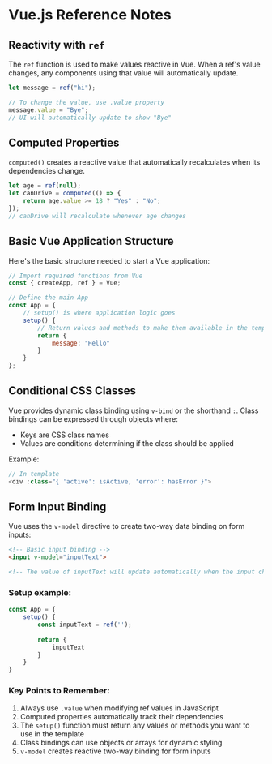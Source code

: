 # Vue.js Reference Notes

## Reactivity with `ref`
The `ref` function is used to make values reactive in Vue. When a ref's value changes, any components using that value will automatically update.

```javascript
let message = ref("hi");

// To change the value, use .value property
message.value = "Bye";
// UI will automatically update to show "Bye"
```

## Computed Properties
`computed()` creates a reactive value that automatically recalculates when its dependencies change.

```javascript
let age = ref(null);
let canDrive = computed(() => {
    return age.value >= 18 ? "Yes" : "No";
});
// canDrive will recalculate whenever age changes
```

## Basic Vue Application Structure
Here's the basic structure needed to start a Vue application:

```javascript
// Import required functions from Vue
const { createApp, ref } = Vue;

// Define the main App
const App = {
    // setup() is where application logic goes
    setup() {
        // Return values and methods to make them available in the template
        return {
            message: "Hello"
        }
    }
};
```

## Conditional CSS Classes
Vue provides dynamic class binding using `v-bind` or the shorthand `:`. Class bindings can be expressed through objects where:
- Keys are CSS class names
- Values are conditions determining if the class should be applied

Example:
```javascript
// In template
<div :class="{ 'active': isActive, 'error': hasError }">
```

## Form Input Binding
Vue uses the `v-model` directive to create two-way data binding on form inputs:

```html
<!-- Basic input binding -->
<input v-model="inputText">

<!-- The value of inputText will update automatically when the input changes -->
```

### Setup example:
```javascript
const App = {
    setup() {
        const inputText = ref('');
        
        return {
            inputText
        }
    }
}
```

### Key Points to Remember:
1. Always use `.value` when modifying ref values in JavaScript
2. Computed properties automatically track their dependencies
3. The `setup()` function must return any values or methods you want to use in the template
4. Class bindings can use objects or arrays for dynamic styling
5. `v-model` creates reactive two-way binding for form inputs
